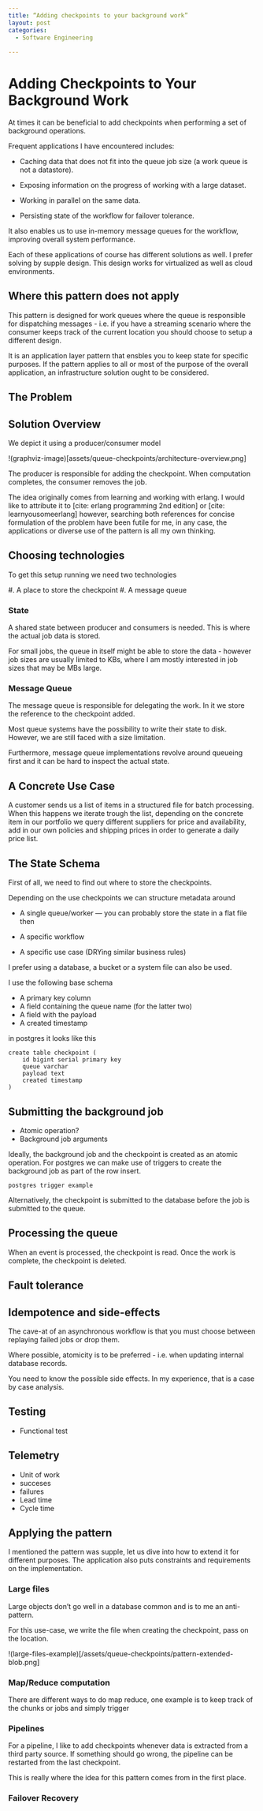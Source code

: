 ```yaml
---
title: “Adding checkpoints to your background work”
layout: post
categories:
  - Software Engineering
  
---
```


# Adding Checkpoints to Your Background Work

At times it can be beneficial to add checkpoints when performing a set of background operations.

Frequent applications I have encountered includes:

- Caching data that does not fit into the queue job size (a work queue is not a datastore).

- Exposing information on the progress of working with a large dataset.

- Working in parallel on the same data.

- Persisting state of the workflow for failover tolerance.

It also enables us to use in-memory message queues for the workflow, improving overall system performance.

Each of these applications of course has different solutions as well. I prefer solving by supple design. This design works for virtualized as well as cloud environments.

## Where this pattern does not apply

This pattern is designed for work queues where the queue is responsible for dispatching messages - i.e. if you have a streaming scenario where the consumer keeps track of the current location you should choose to setup a different design.

It is an application layer pattern that ensbles you to keep state for specific purposes. If the pattern applies to all or most of the purpose of the overall application, an infrastructure solution ought to be considered.

## The Problem

## Solution Overview

We depict it using a producer/consumer model

!(graphviz-image)[assets/queue-checkpoints/architecture-overview.png]


The producer is responsible for adding the checkpoint. When computation completes, the consumer removes the job.

The idea originally comes from learning and working with erlang. I would like to attribute it to [cite: erlang programming 2nd edition] or [cite: learnyousomeerlang] however, searching both references for concise formulation of the problem have been futile for me, in any case, the applications or diverse use of the pattern is all my own thinking.


## Choosing technologies

To get this setup running we need two technologies

#. A place to store the checkpoint
#. A message queue


### State

A shared state between producer and consumers is needed. This is where the actual job data is stored.

For small jobs, the queue in itself might be able to store the data - however job sizes are usually limited to KBs, where I am mostly interested in job sizes that may be MBs large.



### Message Queue

The message queue is responsible for delegating the work. In it we store the reference to the checkpoint added.

Most queue systems have the possibility to write their state to disk. However, we are still faced with a size limitation.

Furthermore, message queue implementations revolve around queueing first and it can be hard to inspect the actual state.


## A Concrete Use Case

A customer sends us a list of items in a structured file for batch processing. When this happens we iterate trough the list, depending on the concrete item in our portfolio we query different suppliers for price and availability, add in our own policies and shipping prices in order to generate a daily price list.


## The State Schema

First of all, we need to find out where to store the checkpoints.

Depending on the use checkpoints we can structure metadata around

- A single queue/worker — you can probably store the state in a flat file then

- A specific workflow

- A specific use case (DRYing similar business rules)

I prefer using a database, a bucket or a system file can also be used.

I use the following base schema

- A primary key column
- A field containing the queue name (for the latter two)
- A field with the payload
- A created timestamp

in postgres it looks like this

 ```
 create table checkpoint (
     id bigint serial primary key
     queue varchar
     payload text
     created timestamp
 )
 ```

## Submitting the background job

- Atomic operation?
- Background job arguments

Ideally, the background job and the checkpoint is created as an atomic operation. For postgres we can make use of triggers to create the background job as part of the row insert.

```
postgres trigger example
```

Alternatively, the checkpoint is submitted to the database before the job is submitted to the queue.


## Processing the queue

When an event is processed, the checkpoint is read. Once the work is complete, the checkpoint is deleted.
 
## Fault tolerance 

## Idempotence and side-effects

The cave-at of an asynchronous workflow is that you must choose between replaying failed jobs or drop them.

Where possible, atomicity is to be preferred - i.e. when updating internal database records.

You need to know the possible side effects. In my experience, that is a case by case analysis.


## Testing

- Functional test

## Telemetry
- Unit of work
 - succeses
 - failures
- Lead time
- Cycle time

## Applying the pattern

I mentioned the pattern was supple, let us dive into how to extend it for different purposes. The application also puts constraints and requirements on the implementation.

### Large files

Large objects don’t go well in a database common and is to me an anti-pattern.

For this use-case, we write the file when creating the checkpoint, pass on the location.

!(large-files-example)[/assets/queue-checkpoints/pattern-extended-blob.png]


### Map/Reduce computation

There are different ways to do map reduce, one example is to keep track of the chunks or jobs and simply trigger

### Pipelines

For a pipeline, I like to add checkpoints whenever data is extracted from a third party source. If something should go wrong, the pipeline can be restarted from the last checkpoint.

This is really where the idea for this pattern comes from in the first place.


### Failover Recovery
